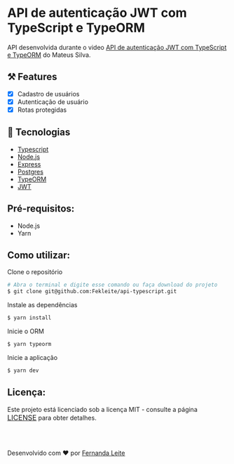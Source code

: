 # API de autenticação JWT com TypeScript e TypeORM

API desenvolvida durante o video [API de autenticação JWT com TypeScript e TypeORM](https://youtu.be/TjAXBLszCb0) do Mateus Silva.

## ⚒️ Features

- [x] Cadastro de usuários
- [x] Autenticação de usuário
- [x] Rotas protegidas

## 🚀 Tecnologias

- [Typescript](https://www.typescriptlang.org/)
- [Node.js](https://nodejs.org/en/)
- [Express](https://expressjs.com/)
- [Postgres](https://www.postgresql.org/)
- [TypeORM](https://typeorm.io#/)
- [JWT](https://jwt.io)

## Pré-requisitos:

- Node.js
- Yarn

## Como utilizar:

Clone o repositório
```bash
# Abra o terminal e digite esse comando ou faça download do projeto
$ git clone git@github.com:Fekleite/api-typescript.git
```

Instale as dependências
```bash
$ yarn install
```

Inicie o ORM
```bash
$ yarn typeorm
```

Inicie a aplicação
```bash
$ yarn dev
```

## Licença:

<p>Este projeto está licenciado sob a licença MIT - consulte a página <a href="https://opensource.org/licenses/MIT" style=" font-size: 16px; " >LICENSE</a> para obter detalhes.</p>


</br>
</br>

<p >Desenvolvido com ❤️ por <a href="https://github.com/Fekleite">Fernanda Leite </a>
